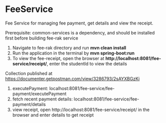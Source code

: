 # FeeService

Fee Service for managing fee payment, get details and view the receipt.

Prerequisite: common-services is a dependency, and should be installed first before building fee-rak service

1. Navigate to fee-rak directory and run **mvn clean install**
2. Run the application in the terminal by **mvn spring-boot:run**
3. To view the fee-receipt, open the browser at **http://localhost:8081/fee-service/receipt/**, enter the studentId to view the details

Collection published at https://documenter.getpostman.com/view/3286793/2sAYXBGzKi
1. executePayment: localhost:8081/fee-service/fee-payment/executePayment
2. fetch recent payment details: localhost:8081/fee-service/fee-payment/details
3. view receipt, open http://localhost:8081/fee-service/receipt/ in the browser and enter details to get receipt
